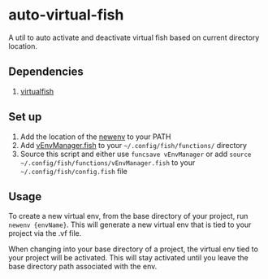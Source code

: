 # auto-virtual-fish

A util to auto activate and deactivate virtual fish based on current directory location.

## Dependencies
1. [virtualfish](https://github.com/adambrenecki/virtualfish)

## Set up
1. Add the location of the [newenv](https://github.com/cravatsc/auto-virtual-fish/blob/master/Utils/newenv) to your PATH
2. Add [vEnvManager.fish](https://github.com/cravatsc/auto-virtual-fish/blob/master/functions/vEnvManager.fish) to your `~/.config/fish/functions/` directory
3. Source this script and either use `funcsave vEnvManager` or add `source ~/.config/fish/functions/vEnvManager.fish` to your `~/.config/fish/config.fish` file

## Usage
To create a new virtual env, from the base directory of your project, run `newenv {envName}`. This will generate a new virtual env that is tied to your project via the .vf file.

When changing into your base directory of a project, the virtual env tied to your project will be activated. This will stay activated until you leave the base directory path associated with the env.
